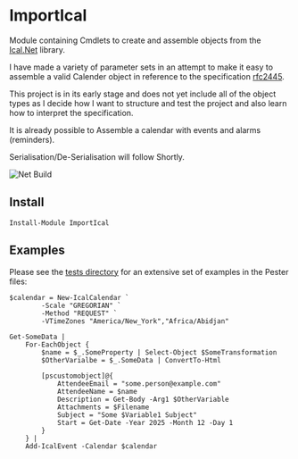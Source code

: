 # ImportIcal
Module containing Cmdlets to create and assemble objects from the [Ical.Net](https://github.com/ical-org/ical.net) library.

I have made a variety of parameter sets in an attempt to make it easy to assemble a valid Calender object in reference to the specification [rfc2445](https://www.rfc-editor.org/rfc/rfc2445).

This project is in its early stage and does not yet include all of the object types as I decide how I want to structure and test the project and also learn how to interpret the specification.

It is already possible to Assemble a calendar with events and alarms (reminders).

Serialisation/De-Serialisation will follow Shortly.


![Net Build](https://github.com/CraigChamberlain/ImportIcal/actions/workflows/dotnet.yml/badge.svg)


## Install

````pwsh
Install-Module ImportIcal
````

## Examples

Please see the [tests directory](./tree/master/ImportIcal/tests) for an extensive set of examples in the Pester files:

````pwsh
$calendar = New-IcalCalendar `
        -Scale "GREGORIAN" `
        -Method "REQUEST" `
        -VTimeZones "America/New_York","Africa/Abidjan"

Get-SomeData |
    For-EachObject {
        $name = $_.SomeProperty | Select-Object $SomeTransformation
        $OtherVarialbe = $_.SomeData | ConvertTo-Html

        [pscustomobject]@{
            AttendeeEmail = "some.person@example.com"
            AttendeeName = $name
            Description = Get-Body -Arg1 $OtherVariable
            Attachments = $Filename
            Subject = "Some $Variable1 Subject"
            Start = Get-Date -Year 2025 -Month 12 -Day 1 
        }
    } |
    Add-IcalEvent -Calendar $calendar 
````
      
